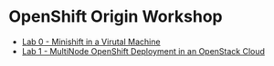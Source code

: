 # OpenShift Origin Workshop

* [Lab 0 - Minishift in a Virutal Machine](lab0/lab0-minishift.md)
* [Lab 1 - MultiNode OpenShift Deployment in an OpenStack Cloud](lab1/lab1-multinode.md)
